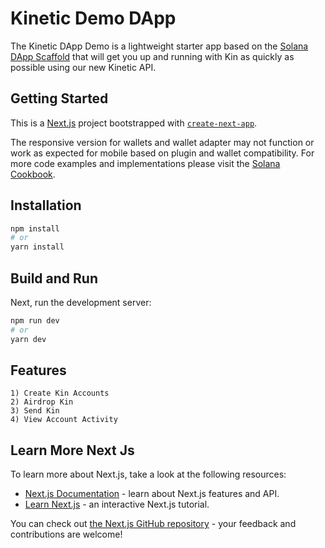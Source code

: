 # Kinetic Demo DApp

The Kinetic DApp Demo is a lightweight starter app based on the [Solana DApp Scaffold](https://github.com/solana-labs/dapp-scaffold) that will get you up and running with Kin as quickly as possible using our new Kinetic API.

## Getting Started

This is a [Next.js](https://nextjs.org/) project bootstrapped with [`create-next-app`](https://github.com/vercel/next.js/tree/canary/packages/create-next-app).

The responsive version for wallets and wallet adapter may not function or work as expected for mobile based on plugin and wallet compatibility. For more code examples and implementations please visit the [Solana Cookbook](https://solanacookbook.com/).

## Installation

```bash
npm install
# or
yarn install
```

## Build and Run

Next, run the development server:

```bash
npm run dev
# or
yarn dev
```

## Features

```
1) Create Kin Accounts
2) Airdrop Kin
3) Send Kin
4) View Account Activity
```

## Learn More Next Js

To learn more about Next.js, take a look at the following resources:

- [Next.js Documentation](https://nextjs.org/docs) - learn about Next.js features and API.
- [Learn Next.js](https://nextjs.org/learn) - an interactive Next.js tutorial.

You can check out [the Next.js GitHub repository](https://github.com/vercel/next.js/) - your feedback and contributions are welcome!
